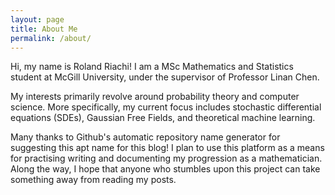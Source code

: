 ```yaml
---
layout: page
title: About Me
permalink: /about/
---
```


Hi, my name is Roland Riachi! I am a MSc Mathematics and Statistics student at McGill University, under the supervisor of Professor Linan Chen.

My interests primarily revolve around probability theory and computer science. More specifically, my current focus includes stochastic differential equations (SDEs), Gaussian Free Fields, and theoretical machine learning.

Many thanks to Github's automatic repository name generator for suggesting this apt name for this blog! I plan to use this platform as a means for practising writing and documenting my progression as a mathematician. Along the way, I hope that anyone who stumbles upon this project can take something away from reading my posts.
